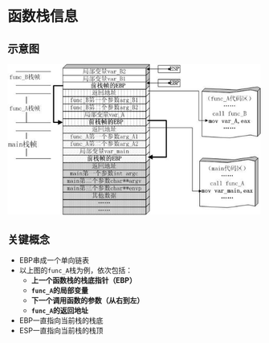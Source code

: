 # 函数栈信息

## 示意图

![img](image/1314ce0c49d0a1e2800e23ca3d5cdd75_1440w.jpg)

## 关键概念

* EBP串成一个单向链表
* 以上图的`func_A`栈为例，依次包括：
  * **上一个函数栈的栈底指针（EBP）**
  * **`func_A`的局部变量**
  * **下一个调用函数的参数（从右到左）**
  * **`func_A`的返回地址**
* EBP一直指向当前栈的栈底
* ESP一直指向当前栈的栈顶
